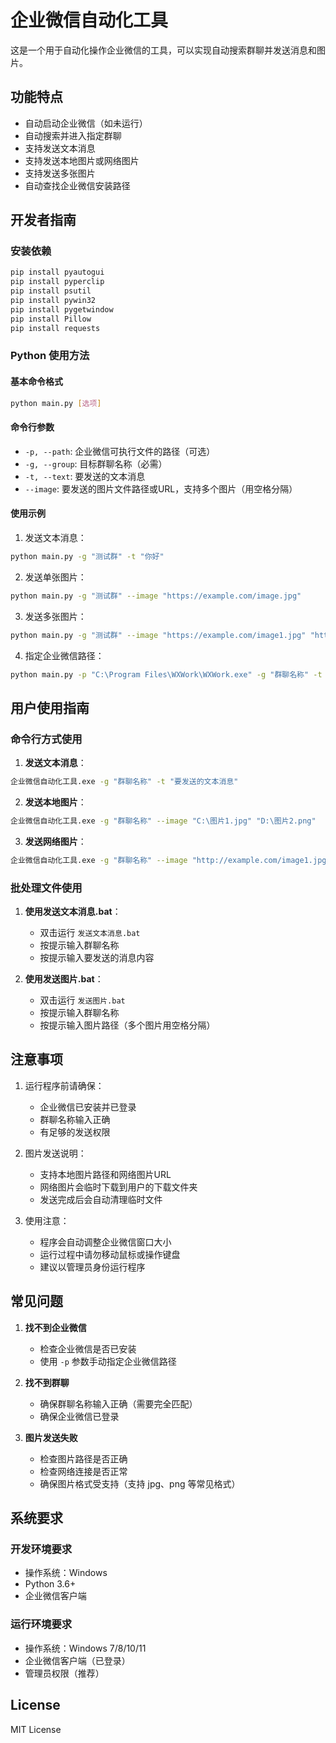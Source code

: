 # 企业微信自动化工具

这是一个用于自动化操作企业微信的工具，可以实现自动搜索群聊并发送消息和图片。

## 功能特点

- 自动启动企业微信（如未运行）
- 自动搜索并进入指定群聊
- 支持发送文本消息
- 支持发送本地图片或网络图片
- 支持发送多张图片
- 自动查找企业微信安装路径

## 开发者指南

### 安装依赖

```bash
pip install pyautogui
pip install pyperclip
pip install psutil
pip install pywin32
pip install pygetwindow
pip install Pillow
pip install requests
```

### Python 使用方法

#### 基本命令格式

```bash
python main.py [选项]
```

#### 命令行参数

- `-p, --path`: 企业微信可执行文件的路径（可选）
- `-g, --group`: 目标群聊名称（必需）
- `-t, --text`: 要发送的文本消息
- `--image`: 要发送的图片文件路径或URL，支持多个图片（用空格分隔）

#### 使用示例

1. 发送文本消息：

```bash
python main.py -g "测试群" -t "你好"
```

2. 发送单张图片：

```bash
python main.py -g "测试群" --image "https://example.com/image.jpg"
```

3. 发送多张图片：

```bash
python main.py -g "测试群" --image "https://example.com/image1.jpg" "https://example.com/image2.jpg"
```

4. 指定企业微信路径：

```bash
python main.py -p "C:\Program Files\WXWork\WXWork.exe" -g "群聊名称" -t "消息内容"
```

## 用户使用指南

### 命令行方式使用

1. **发送文本消息**：

```bash
企业微信自动化工具.exe -g "群聊名称" -t "要发送的文本消息"
```

2. **发送本地图片**：

```bash
企业微信自动化工具.exe -g "群聊名称" --image "C:\图片1.jpg" "D:\图片2.png"
```

3. **发送网络图片**：

```bash
企业微信自动化工具.exe -g "群聊名称" --image "http://example.com/image1.jpg" "http://example.com/image2.jpg"
```

### 批处理文件使用

1. **使用发送文本消息.bat**：
   - 双击运行 `发送文本消息.bat`
   - 按提示输入群聊名称
   - 按提示输入要发送的消息内容

2. **使用发送图片.bat**：
   - 双击运行 `发送图片.bat`
   - 按提示输入群聊名称
   - 按提示输入图片路径（多个图片用空格分隔）

## 注意事项

1. 运行程序前请确保：
   - 企业微信已安装并已登录
   - 群聊名称输入正确
   - 有足够的发送权限

2. 图片发送说明：
   - 支持本地图片路径和网络图片URL
   - 网络图片会临时下载到用户的下载文件夹
   - 发送完成后会自动清理临时文件

3. 使用注意：
   - 程序会自动调整企业微信窗口大小
   - 运行过程中请勿移动鼠标或操作键盘
   - 建议以管理员身份运行程序

## 常见问题

1. **找不到企业微信**
   - 检查企业微信是否已安装
   - 使用 `-p` 参数手动指定企业微信路径

2. **找不到群聊**
   - 确保群聊名称输入正确（需要完全匹配）
   - 确保企业微信已登录

3. **图片发送失败**
   - 检查图片路径是否正确
   - 检查网络连接是否正常
   - 确保图片格式受支持（支持 jpg、png 等常见格式）

## 系统要求

### 开发环境要求

- 操作系统：Windows
- Python 3.6+
- 企业微信客户端

### 运行环境要求

- 操作系统：Windows 7/8/10/11
- 企业微信客户端（已登录）
- 管理员权限（推荐）

## License

MIT License
